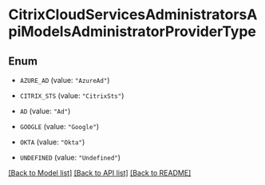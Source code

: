 # CitrixCloudServicesAdministratorsApiModelsAdministratorProviderType

## Enum


* `AZURE_AD` (value: `"AzureAd"`)

* `CITRIX_STS` (value: `"CitrixSts"`)

* `AD` (value: `"Ad"`)

* `GOOGLE` (value: `"Google"`)

* `OKTA` (value: `"Okta"`)

* `UNDEFINED` (value: `"Undefined"`)


[[Back to Model list]](../README.md#documentation-for-models) [[Back to API list]](../README.md#documentation-for-api-endpoints) [[Back to README]](../README.md)


